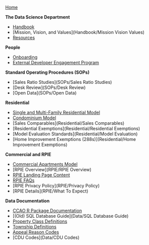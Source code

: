 [Home](Home)

**The Data Science Department**

 * [Handbook](Handbook/Handbook)
 * [Mission, Vision, and Values](Handbook/Mission Vision Values)
 * [Resources](Resources/Resources)

**People**

 * [Onboarding](People/Onboarding)
 * [External Developer Engagement Program](People/Contributing)

**Standard Operating Procedures (SOPs)**

 * [Sales Ratio Studies](SOPs/Sales Ratio Studies)
 * [Desk Review](SOPs/Desk Review)
 * [Open Data](SOPs/Open Data)

**Residential**

 * [Single and Multi-Family Residential Model](https://gitlab.com/ccao-data-science---modeling/models/ccao_res_avm)
 * [Condominium Model](https://gitlab.com/ccao-data-science---modeling/models/ccao_condo_avm)
 * [Sales Comparables](Residential/Sales Comparables)
 * [Residential Exemptions](Residential/Residential Exemptions)
 * [Model Evaluation Standards](Residential/Model Evaluation)
 * [Home Improvement Exemptions (288s)](Residential/Home Improvement Exemptions)

**Commercial and RPIE**

 * [Commercial Apartments Model](https://gitlab.com/ccao-data-science---modeling/models/commercial-apartments-automated-valuation-model)
 * [RPIE Overview](RPIE/RPIE Overview)
 * [RPIE Landing Page Content](RPIE/Overview)
 * [RPIE FAQs](RPIE/FAQs)
 * [RPIE Privacy Policy](RPIE/Privacy Policy)
 * [RPIE Details](RPIE/What To Expect)

**Data Documentation**

 * [CCAO R Package Documentation](https://ccao-data-science---modeling.gitlab.io/packages/ccao/reference/)
 * [(Old) SQL Database Guide](Data/SQL Database Guide)
 * [Property Class Definitions](Data/class-definitions.pdf)
 * [Township Definitions](Data/Townships)
 * [Appeal Reason Codes](https://prodassets.cookcountyassessor.com/s3fs-public/form_documents/reasoncodes.pdf)
 * [CDU Codes](Data/CDU Codes)
